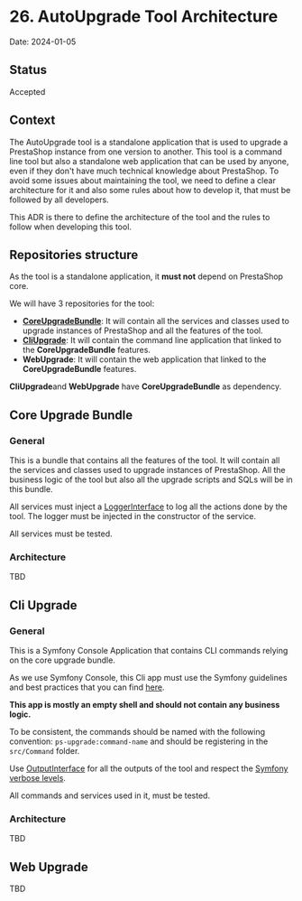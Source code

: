 # 26. AutoUpgrade Tool Architecture

Date: 2024-01-05

## Status

Accepted

## Context

The AutoUpgrade tool is a standalone application that is used to upgrade a PrestaShop instance from one version to another.
This tool is a command line tool but also a standalone web application that can be used by anyone, even if they don't have much technical knowledge about PrestaShop.
To avoid some issues about maintaining the tool, we need to define a clear architecture for it and also some rules about how to develop it, that must be followed by all developers.

This ADR is there to define the architecture of the tool and the rules to follow when developing this tool.

## Repositories structure

As the tool is a standalone application, it **must not** depend on PrestaShop core.

We will have 3 repositories for the tool:
- **[CoreUpgradeBundle](https://github.com/PrestaShop/CoreUpgradeBundle)**: It will contain all the services and classes used to upgrade instances of PrestaShop and all the features of the tool.
- **[CliUpgrade](https://github.com/PrestaShop/CLIUpgrade)**: It will contain the command line application that linked to the **CoreUpgradeBundle** features.
- **WebUpgrade**: It will contain the web application that linked to the **CoreUpgradeBundle** features.

**CliUpgrade**and **WebUpgrade** have **CoreUpgradeBundle** as dependency.

## Core Upgrade Bundle

### General

This is a bundle that contains all the features of the tool. It will contain all the services and classes used to upgrade instances of PrestaShop. All the business logic of the tool but also all the upgrade scripts and SQLs will be in this bundle.

All services must inject a [LoggerInterface](https://symfony.com/doc/current/components/console/logger.html) to log all the actions done by the tool. The logger must be injected in the constructor of the service.

All services must be tested.

### Architecture

TBD

## Cli Upgrade

### General

This is a Symfony Console Application that contains CLI commands relying on the core upgrade bundle.

As we use Symfony Console, this Cli app must use the Symfony guidelines and best practices that you can find [here](https://symfony.com/doc/current/console.html).

**This app is mostly an empty shell and should not contain any business logic.**

To be consistent, the commands should be named with the following convention: `ps-upgrade:command-name` and should be registering in the `src/Command` folder.

Use [OutputInterface](https://symfony.com/doc/current/logging/monolog_console.html) for all the outputs of the tool and respect the [Symfony verbose levels](https://symfony.com/doc/current/console/verbosity.html).

All commands and services used in it, must be tested.

### Architecture

TBD

## Web Upgrade
TBD